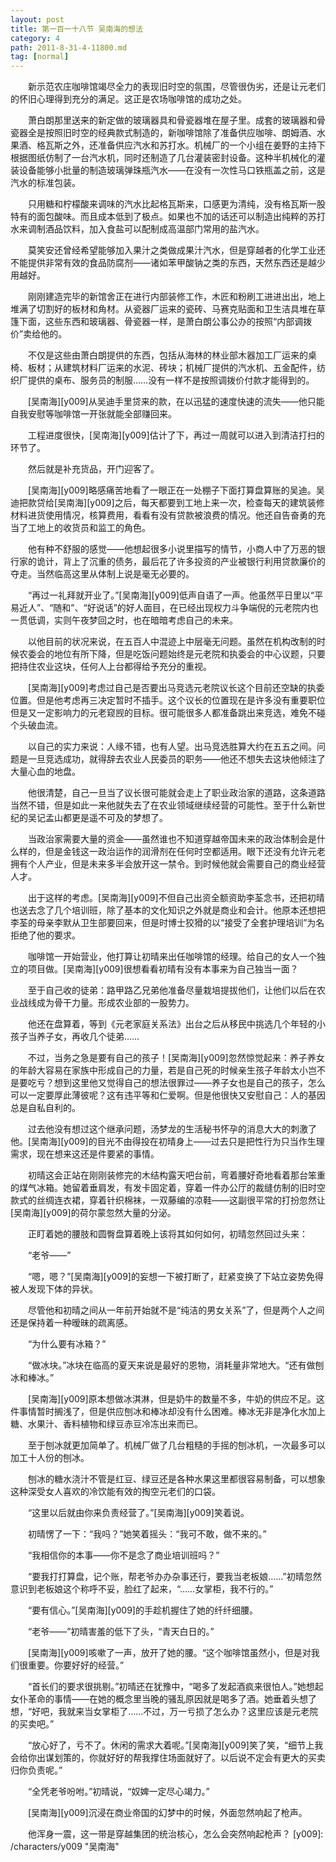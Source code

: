 ```yaml
---
layout: post
title: 第一百一十八节 吴南海的想法
category: 4
path: 2011-8-31-4-11800.md
tag: [normal]
---
```


　　新示范农庄咖啡馆竭尽全力的表现旧时空的氛围，尽管很伪劣，还是让元老们的怀旧心理得到充分的满足。这正是农场咖啡馆的成功之处。

　　萧白朗那里送来的新定做的玻璃器具和骨瓷器堆在屋子里。成套的玻璃器和骨瓷器全是按照旧时空的经典款式制造的，新咖啡馆除了准备供应咖啡、朗姆酒、水果酒、格瓦斯之外，还准备供应汽水和苏打水。机械厂的一个小组在姜野的主持下根据图纸仿制了一台汽水机，同时还制造了几台灌装密封设备。这种半机械化的灌装设备能够小批量的制造玻璃弹珠瓶汽水——在没有一次性马口铁瓶盖之前，这是汽水的标准包装。

　　只用糖和柠檬酸来调味的汽水比起格瓦斯来，口感更为清纯，没有格瓦斯一股特有的面包酸味。而且成本低到了极点。如果也不加的话还可以制造出纯粹的苏打水来调制酒品饮料，加入食盐可以配制成高温部门常用的盐汽水。

　　莫笑安还曾经希望能够加入果汁之类做成果汁汽水，但是穿越者的化学工业还不能提供非常有效的食品防腐剂——诸如苯甲酸钠之类的东西，天然东西还是越少用越好。

　　刚刚建造完毕的新馆舍正在进行内部装修工作，木匠和粉刷工进进出出，地上堆满了切割好的板材和角材。从瓷器厂运来的瓷砖、马赛克贴面和卫生洁具堆在草篷下面，这些东西和玻璃器、骨瓷器一样，是萧白朗公事公办的按照“内部调拨价”卖给他的。

　　不仅是这些由萧白朗提供的东西，包括从海林的林业部木器加工厂运来的桌椅、板材；从建筑材料厂运来的水泥、砖块；机械厂提供的汽水机、五金配件，纺织厂提供的桌布、服务员的制服……没有一样不是按照调拨价付款才能得到的。

　　[吴南海][y009]从吴迪手里贷来的款，在以迅猛的速度快速的流失——他只能自我安慰等咖啡馆一开张就能全部赚回来。

　　工程进度很快，[吴南海][y009]估计了下，再过一周就可以进入到清洁打扫的环节了。

　　然后就是补充货品，开门迎客了。

　　[吴南海][y009]略感痛苦地看了一眼正在一处棚子下面打算盘算账的吴迪。吴迪把款贷给[吴南海][y009]之后，每天都要到工地上来一次，检查每天的建筑装修材料进货使用情况，核算费用，看看有没有贷款被浪费的情况。他还自告奋勇的充当了工地上的收货员和监工的角色。

　　他有种不舒服的感觉——他想起很多小说里描写的情节，小商人中了万恶的银行家的诡计，背上了沉重的债务，最后花了许多投资的产业被银行利用贷款廉价的夺走。当然临高这里从体制上说是毫无必要的。

　　“再过一礼拜就开业了。”[吴南海][y009]低声自语了一声。他虽然平日里以“平易近人”、“随和”、“好说话”的好人面目，在已经出现权力斗争端倪的元老院内也一贯低调，实则午夜梦回之时，也在暗暗考虑自己的未来。

　　以他目前的状况来说，在五百人中混迹上中层毫无问题。虽然在机构改制的时候农委会的地位有所下降，但是吃饭问题始终是元老院和执委会的中心议题，只要把持住农业这块，任何人上台都得给予充分的重视。

　　[吴南海][y009]考虑过自己是否要出马竞选元老院议长这个目前还空缺的执委位置。但是他考虑再三决定暂时不插手。这个议长的位置现在是许多没有重要职位但是又一定影响力的元老窥觊的目标。很可能很多人都准备跳出来竞选，难免不碰个头破血流。

　　以自己的实力来说：人缘不错，也有人望。出马竞选胜算大约在五五之间。问题是一旦竞选成功，就得辞去农业人民委员的职务——他还不想失去这块他倾注了大量心血的地盘。

　　他很清楚，自己一旦当了议长很可能就会走上了职业政治家的道路，这条道路当然不错，但是如此一来他就失去了在农业领域继续经营的可能性。至于什么新世纪的吴记孟山都更是遥不可及的梦想了。

　　当政治家需要大量的资金——虽然谁也不知道穿越帝国未来的政治体制会是什么样的，但是金钱这一政治运作的润滑剂在任何时空都适用。眼下还没有允许元老拥有个人产业，但是未来多半会放开这一禁令。到时候他就会需要自己的商业经营人才。

　　出于这样的考虑。[吴南海][y009]不但自己出资全额资助李荃念书，还把初晴也送去念了几个培训班，除了基本的文化知识之外就是商业和会计。他原本还想把李荃的母亲李默从卫生部要回来，但是时博士狡猾的以“接受了全套护理培训”为名拒绝了他的要求。

　　咖啡馆一开始营业，他打算让初晴来出任咖啡馆的经理。给自己的女人一个独立的项目做。[吴南海][y009]很想看看初晴有没有本事来为自己独当一面？

　　至于自己收的徒弟：路甲路乙兄弟他准备尽量栽培提拔他们，让他们以后在农业战线成为骨干力量。形成农业部的一股势力。

　　他还在盘算着，等到《元老家庭关系法》出台之后从移民中挑选几个年轻的小孩子当养子女，再收几个徒弟……

　　不过，当务之急是要有自己的孩子！[吴南海][y009]忽然惊觉起来：养子养女的年龄大容易在家族中形成自己的力量，若是自己死的时候亲生孩子年龄太小岂不是要吃亏？想到这里他又觉得自己的想法很罪过——养子女也是自己的孩子，怎么可以一定要厚此薄彼呢？这有违平等和仁爱啊。但是他很快又安慰自己：人的基因总是自私自利的。

　　过去他没有想过这个继承问题，汤梦龙的生活秘书怀孕的消息大大的刺激了他。[吴南海][y009]的目光不由得投在初晴身上——过去只是把性行为只当作生理需求，现在想来这还是件要紧的事情。

　　初晴这会正站在刚刚装修完的木结构露天吧台前，弯着腰好奇地看着那台笨重的煤气冰箱。她留着垂肩发，有发卡固定着，穿着一件办公厅的裁缝仿制的旧时空款式的丝绸连衣裙，穿着针织棉袜，一双藤编的凉鞋——这副很平常的打扮忽然让[吴南海][y009]的荷尔蒙忽然大量的分泌。

　　正盯着她的腰肢和圆臀盘算着晚上该将其如何如何，初晴忽然回过头来：

　　“老爷——”

　　“嗯，嗯？”[吴南海][y009]的妄想一下被打断了，赶紧变换了下站立姿势免得被人发现下体的异状。

　　尽管他和初晴之间从一年前开始就不是“纯洁的男女关系”了，但是两个人之间还是保持着一种暧昧的疏离感。

　　“为什么要有冰箱？”

　　“做冰块。”冰块在临高的夏天来说是最好的恩物，消耗量非常地大。“还有做刨冰和棒冰。”

　　[吴南海][y009]原本想做冰淇淋，但是奶牛的数量不多，牛奶的供应不足。这件事情暂时搁浅了，但是供应刨冰和棒冰却没有什么困难。棒冰无非是净化水加上糖、水果汁、香料植物和绿豆赤豆冷冻出来而已。

　　至于刨冰就更加简单了。机械厂做了几台粗糙的手摇的刨冰机，一次最多可以加工十人份的刨冰。

　　刨冰的糖水浇汁不管是红豆、绿豆还是各种水果这里都很容易制备，可以想象这种深受女人喜欢的冷饮能有效的掏空元老们的口袋。

　　“这里以后就由你来负责经营了。”[吴南海][y009]笑着说。

　　初晴愣了一下：“我吗？”她笑着摇头：“我可不敢，做不来的。”

　　“我相信你的本事——你不是念了商业培训班吗？”

　　“要我打打算盘，记个账，帮老爷办办杂事还行，要我当老板娘……”初晴忽然意识到老板娘这个称呼不妥，脸红了起来，“……女掌柜，我不行的。”

　　“要有信心。”[吴南海][y009]的手趁机握住了她的纤纤细腰。

　　“老爷——”初晴害羞的低下了头，“青天白日的。”

　　[吴南海][y009]咳嗽了一声，放开了她的腰。“这个咖啡馆虽然小，但是对我们很重要。你要好好的经营。”

　　“首长们的要求很挑剔。”初晴还在犹豫中，“喝多了发起酒疯来很怕人。”她想起女仆革命的事情——在她的概念里当晚的骚乱原因就是喝多了酒。她垂着头想了想，“好吧，我就来当女掌柜了……不过，万一亏损了怎么办？这里应该是元老院的买卖吧。”

　　“放心好了，亏不了。休闲的需求大着呢。”[吴南海][y009]笑了笑，“细节上我会给你出谋划策的，你就好好的帮我撑住场面就好了。以后说不定会有更大的买卖归你负责呢。”

　　“全凭老爷吩咐。”初晴说，“奴婢一定尽心竭力。”

　　[吴南海][y009]沉浸在商业帝国的幻梦中的时候，外面忽然响起了枪声。

　　他浑身一震，这一带是穿越集团的统治核心，怎么会突然响起枪声？
[y009]: /characters/y009 "吴南海"
